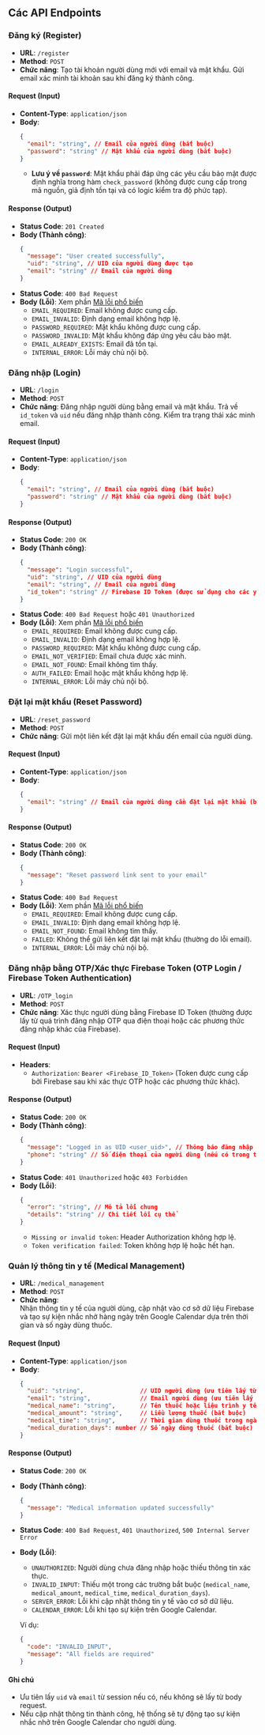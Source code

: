 ## Các API Endpoints

### Đăng ký (Register)

- **URL**: `/register`
- **Method**: `POST`
- **Chức năng**: Tạo tài khoản người dùng mới với email và mật khẩu. Gửi email xác minh tài khoản sau khi đăng ký thành công.

#### Request (Input)

- **Content-Type**: `application/json`
- **Body**:
  ```json
  {
    "email": "string", // Email của người dùng (bắt buộc)
    "password": "string" // Mật khẩu của người dùng (bắt buộc)
  }
  ```
  - **Lưu ý về `password`**: Mật khẩu phải đáp ứng các yêu cầu bảo mật được định nghĩa trong hàm `check_password` (không được cung cấp trong mã nguồn, giả định tồn tại và có logic kiểm tra độ phức tạp).

#### Response (Output)

- **Status Code**: `201 Created`
- **Body (Thành công)**:
  ```json
  {
    "message": "User created successfully",
    "uid": "string", // UID của người dùng được tạo
    "email": "string" // Email của người dùng
  }
  ```
- **Status Code**: `400 Bad Request`
- **Body (Lỗi)**: Xem phần [Mã lỗi phổ biến](#mã-lỗi-phổ-biến)
  - `EMAIL_REQUIRED`: Email không được cung cấp.
  - `EMAIL_INVALID`: Định dạng email không hợp lệ.
  - `PASSWORD_REQUIRED`: Mật khẩu không được cung cấp.
  - `PASSWORD_INVALID`: Mật khẩu không đáp ứng yêu cầu bảo mật.
  - `EMAIL_ALREADY_EXISTS`: Email đã tồn tại.
  - `INTERNAL_ERROR`: Lỗi máy chủ nội bộ.

### Đăng nhập (Login)

- **URL**: `/login`
- **Method**: `POST`
- **Chức năng**: Đăng nhập người dùng bằng email và mật khẩu. Trả về `id_token` và `uid` nếu đăng nhập thành công. Kiểm tra trạng thái xác minh email.

#### Request (Input)

- **Content-Type**: `application/json`
- **Body**:
  ```json
  {
    "email": "string", // Email của người dùng (bắt buộc)
    "password": "string" // Mật khẩu của người dùng (bắt buộc)
  }
  ```

#### Response (Output)

- **Status Code**: `200 OK`
- **Body (Thành công)**:
  ```json
  {
    "message": "Login successful",
    "uid": "string", // UID của người dùng
    "email": "string", // Email của người dùng
    "id_token": "string" // Firebase ID Token (được sử dụng cho các yêu cầu API yêu cầu xác thực)
  }
  ```
- **Status Code**: `400 Bad Request` hoặc `401 Unauthorized`
- **Body (Lỗi)**: Xem phần [Mã lỗi phổ biến](#mã-lỗi-phổ-biến)
  - `EMAIL_REQUIRED`: Email không được cung cấp.
  - `EMAIL_INVALID`: Định dạng email không hợp lệ.
  - `PASSWORD_REQUIRED`: Mật khẩu không được cung cấp.
  - `EMAIL_NOT_VERIFIED`: Email chưa được xác minh.
  - `EMAIL_NOT_FOUND`: Email không tìm thấy.
  - `AUTH_FAILED`: Email hoặc mật khẩu không hợp lệ.
  - `INTERNAL_ERROR`: Lỗi máy chủ nội bộ.

### Đặt lại mật khẩu (Reset Password)

- **URL**: `/reset_password`
- **Method**: `POST`
- **Chức năng**: Gửi một liên kết đặt lại mật khẩu đến email của người dùng.

#### Request (Input)

- **Content-Type**: `application/json`
- **Body**:
  ```json
  {
    "email": "string" // Email của người dùng cần đặt lại mật khẩu (bắt buộc)
  }
  ```

#### Response (Output)

- **Status Code**: `200 OK`
- **Body (Thành công)**:
  ```json
  {
    "message": "Reset password link sent to your email"
  }
  ```
- **Status Code**: `400 Bad Request`
- **Body (Lỗi)**: Xem phần [Mã lỗi phổ biến](#mã-lỗi-phổ-biến)
  - `EMAIL_REQUIRED`: Email không được cung cấp.
  - `EMAIL_INVALID`: Định dạng email không hợp lệ.
  - `EMAIL_NOT_FOUND`: Email không tìm thấy.
  - `FAILED`: Không thể gửi liên kết đặt lại mật khẩu (thường do lỗi email).
  - `INTERNAL_ERROR`: Lỗi máy chủ nội bộ.

### Đăng nhập bằng OTP/Xác thực Firebase Token (OTP Login / Firebase Token Authentication)

- **URL**: `/OTP_login`
- **Method**: `POST`
- **Chức năng**: Xác thực người dùng bằng Firebase ID Token (thường được lấy từ quá trình đăng nhập OTP qua điện thoại hoặc các phương thức đăng nhập khác của Firebase).

#### Request (Input)

- **Headers**:
  - `Authorization`: `Bearer <Firebase_ID_Token>` (Token được cung cấp bởi Firebase sau khi xác thực OTP hoặc các phương thức khác).

#### Response (Output)

- **Status Code**: `200 OK`
- **Body (Thành công)**:
  ```json
  {
    "message": "Logged in as UID <user_uid>", // Thông báo đăng nhập thành công
    "phone": "string" // Số điện thoại của người dùng (nếu có trong token)
  }
  ```
- **Status Code**: `401 Unauthorized` hoặc `403 Forbidden`
- **Body (Lỗi)**:
  ```json
  {
    "error": "string", // Mô tả lỗi chung
    "details": "string" // Chi tiết lỗi cụ thể
  }
  ```
  - `Missing or invalid token`: Header Authorization không hợp lệ.
  - `Token verification failed`: Token không hợp lệ hoặc hết hạn.

### Quản lý thông tin y tế (Medical Management)

- **URL**: `/medical_management`
- **Method**: `POST`
- **Chức năng**:  
  Nhận thông tin y tế của người dùng, cập nhật vào cơ sở dữ liệu Firebase và tạo sự kiện nhắc nhở hàng ngày trên Google Calendar dựa trên thời gian và số ngày dùng thuốc.

#### Request (Input)

- **Content-Type**: `application/json`
- **Body**:
  ```json
  {
    "uid": "string",                // UID người dùng (ưu tiên lấy từ session, nếu không có lấy từ body)
    "email": "string",              // Email người dùng (ưu tiên lấy từ session, nếu không có lấy từ body)
    "medical_name": "string",       // Tên thuốc hoặc liệu trình y tế (bắt buộc)
    "medical_amount": "string",     // Liều lượng thuốc (bắt buộc)
    "medical_time": "string",       // Thời gian dùng thuốc trong ngày, định dạng giờ (ví dụ "08:00") (bắt buộc)
    "medical_duration_days": number // Số ngày dùng thuốc (bắt buộc)
  }
  ```

#### Response (Output)

- **Status Code**: `200 OK`
- **Body (Thành công)**:
  ```json
  {
    "message": "Medical information updated successfully"
  }
  ```
- **Status Code**: `400 Bad Request`, `401 Unauthorized`, `500 Internal Server Error`
- **Body (Lỗi)**:

  - `UNAUTHORIZED`: Người dùng chưa đăng nhập hoặc thiếu thông tin xác thực.
  - `INVALID_INPUT`: Thiếu một trong các trường bắt buộc (`medical_name`, `medical_amount`, `medical_time`, `medical_duration_days`).
  - `SERVER_ERROR`: Lỗi khi cập nhật thông tin y tế vào cơ sở dữ liệu.
  - `CALENDAR_ERROR`: Lỗi khi tạo sự kiện trên Google Calendar.

  Ví dụ:

  ```json
  {
    "code": "INVALID_INPUT",
    "message": "All fields are required"
  }
  ```

#### Ghi chú

- Ưu tiên lấy `uid` và `email` từ session nếu có, nếu không sẽ lấy từ body request.
- Nếu cập nhật thông tin thành công, hệ thống sẽ tự động tạo sự kiện nhắc nhở trên Google Calendar cho người dùng.
